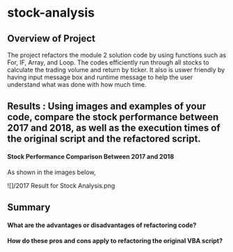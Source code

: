 # stock-analysis

## Overview of Project
The project refactors the module 2 solution code by using functions such as For, IF, Array, and Loop. The codes efficiently run through all stocks to calculate the trading volume and return by ticker. It also is uswer friendly by having input message box and runtime message to help the user understand what was done with how much time. 

## Results : Using images and examples of your code, compare the stock performance between 2017 and 2018, as well as the execution times of the original script and the refactored script.

#### Stock Performance Comparison Between 2017 and 2018

As shown in the images below, 

![]/2017 Result for Stock Analysis.png
		



## Summary
#### What are the advantages or disadvantages of refactoring code?
#### How do these pros and cons apply to refactoring the original VBA script?
